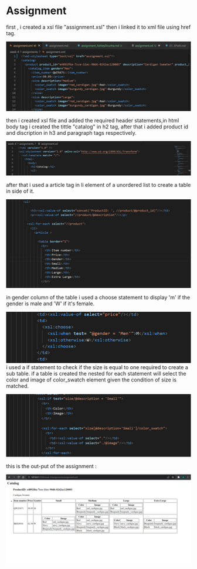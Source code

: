# Assignment 

first , i created a xsl file "assignment.xsl" then i linked it to xml file using href tag.

![image info](./assignmentss/1.png)

then i created xsl file and added the required header statements,in html body tag i created the tittle "catalog" in h2 tag, after that i added product id and discription in h3 and paragraph tags respectively. 

![image info](./assignmentss/2.png)

after that i used a article tag in li element of a unordered list to create a table in side of it.

![image info](./assignmentss/3.png)

in gender column of the table i used a choose statement to display 'm' if the gender is male and 'W' if it's female.

![image info](./assignmentss/choose.png)
i used a if statement to check if the size is equal to one required to create a sub table.
if a table is created the nested for each statement will select the color and image of color_swatch element given the condition of size is matched.

![image info](./assignmentss/ci.png)

this is the out-put of the assignment :

![image info](./assignmentss/output.png)
